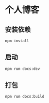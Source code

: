 # 个人博客

## 安装依赖
```sh
npm install
```
## 启动
```sh
npm run docs:dev
```
## 打包
```sh
npm run docs:build
```